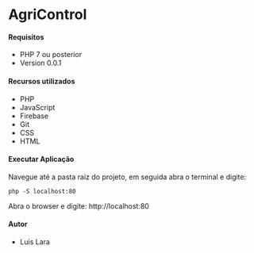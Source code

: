 # AgriControl #

#### Requisitos ####

* PHP 7 ou posterior
* Version 0.0.1

#### Recursos utilizados ####
 * PHP
 * JavaScript
 * Firebase
 * Git 
 * CSS
 * HTML

#### Executar Aplicação ####

Navegue até a pasta raiz do projeto,
em seguida abra o terminal e digite:

`` php -S localhost:80  ``

Abra o browser e digite:  http://localhost:80
 
#### Autor ####

* Luis Lara